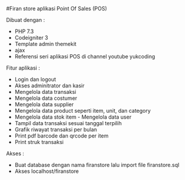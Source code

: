 #Firan store aplikasi Point Of Sales (POS)

Dibuat dengan : 
- PHP 7.3 
- Codeigniter 3 
- Template admin themekit 
- ajax 
- Referensi seri aplikasi POS di channel youtube yukcoding

Fitur aplikasi : 
- Login dan logout 
- Akses adminitrator dan kasir 
- Mengelola data transaksi 
- Mengelola data costumer 
- Mengelola data supplier 
- Mengelola data product seperti item, unit, dan category 
- Mengelola data stok item - Mengelola data user 
- Tampil data transaksi sesuai tanggal terpilih 
- Grafik riwayat transaksi per bulan 
- Print pdf barcode dan qrcode per item 
- Print struk transaksi

Akses :
- Buat database dengan nama firanstore lalu import file firanstore.sql
- Akses localhost/firanstore
